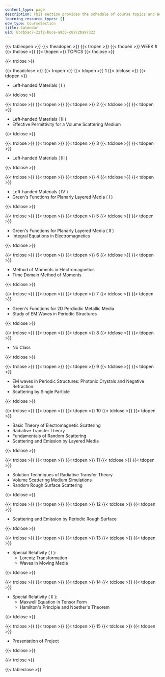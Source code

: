 ```yaml
---
content_type: page
description: This section provides the schedule of course topics and activities.
learning_resource_types: []
ocw_type: CourseSection
title: Calendar
uid: 8bcb5ac7-22f2-b6ce-a935-c8972ba97322
---
```


{{< tableopen >}}
{{< theadopen >}}
{{< tropen >}}
{{< thopen >}}
WEEK #
{{< thclose >}}
{{< thopen >}}
TOPICS
{{< thclose >}}

{{< trclose >}}

{{< theadclose >}}
{{< tropen >}}
{{< tdopen >}}
1
{{< tdclose >}}
{{< tdopen >}}


*   Left-handed Materials ( I )


{{< tdclose >}}

{{< trclose >}}
{{< tropen >}}
{{< tdopen >}}
2
{{< tdclose >}}
{{< tdopen >}}


*   Left-handed Materials ( II )
*   Effective Permittivity for a Volume Scattering Medium


{{< tdclose >}}

{{< trclose >}}
{{< tropen >}}
{{< tdopen >}}
3
{{< tdclose >}}
{{< tdopen >}}


*   Left-handed Materials ( III )


{{< tdclose >}}

{{< trclose >}}
{{< tropen >}}
{{< tdopen >}}
4
{{< tdclose >}}
{{< tdopen >}}


*   Left-handed Materials ( IV )
*   Green's Functions for Planarly Layered Media ( I )


{{< tdclose >}}

{{< trclose >}}
{{< tropen >}}
{{< tdopen >}}
5
{{< tdclose >}}
{{< tdopen >}}


*   Green's Functions for Planarly Layered Media ( II )
*   Integral Equations in Electromagnetics


{{< tdclose >}}

{{< trclose >}}
{{< tropen >}}
{{< tdopen >}}
6
{{< tdclose >}}
{{< tdopen >}}


*   Method of Moments in Electromagnetics
*   Time Domain Method of Moments


{{< tdclose >}}

{{< trclose >}}
{{< tropen >}}
{{< tdopen >}}
7
{{< tdclose >}}
{{< tdopen >}}


*   Green's Functions for 2D Perdiodic Metallic Media
*   Study of EM Waves in Periodic Structures


{{< tdclose >}}

{{< trclose >}}
{{< tropen >}}
{{< tdopen >}}
8
{{< tdclose >}}
{{< tdopen >}}


*   No Class


{{< tdclose >}}

{{< trclose >}}
{{< tropen >}}
{{< tdopen >}}
9
{{< tdclose >}}
{{< tdopen >}}


*   EM waves in Periodic Structures: Photonic Crystals and Negative Refraction
*   Scattering by Single Particle


{{< tdclose >}}

{{< trclose >}}
{{< tropen >}}
{{< tdopen >}}
10
{{< tdclose >}}
{{< tdopen >}}


*   Basic Theory of Electromagnetic Scattering
*   Radiative Transfer Theory
*   Fundamentals of Random Scattering
*   Scattering and Emission by Layered Media


{{< tdclose >}}

{{< trclose >}}
{{< tropen >}}
{{< tdopen >}}
11
{{< tdclose >}}
{{< tdopen >}}


*   Solution Techniques of Radiative Transfer Theory
*   Volume Scattering Medium Simulations
*   Random Rough Surface Scattering


{{< tdclose >}}

{{< trclose >}}
{{< tropen >}}
{{< tdopen >}}
12
{{< tdclose >}}
{{< tdopen >}}


*   Scattering and Emission by Periodic Rough Surface


{{< tdclose >}}

{{< trclose >}}
{{< tropen >}}
{{< tdopen >}}
13
{{< tdclose >}}
{{< tdopen >}}


*   Special Relativity ( I ):
    *   Lorentz Transformation
    *   Waves in Moving Media


{{< tdclose >}}

{{< trclose >}}
{{< tropen >}}
{{< tdopen >}}
14
{{< tdclose >}}
{{< tdopen >}}


*   Special Relativity ( II ):
    *   Maxwell Equation in Tensor Form
    *   Hamilton's Principle and Noether's Theorem


{{< tdclose >}}

{{< trclose >}}
{{< tropen >}}
{{< tdopen >}}
15
{{< tdclose >}}
{{< tdopen >}}


*   Presentation of Project


{{< tdclose >}}

{{< trclose >}}

{{< tableclose >}}